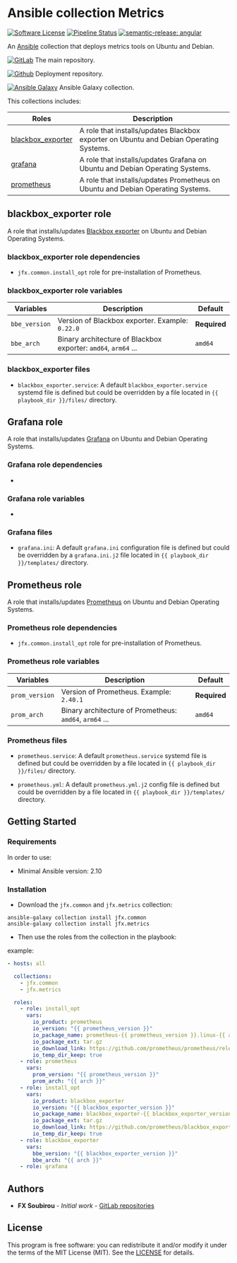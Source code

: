 # Ansible collection Metrics

[![Software License](https://img.shields.io/badge/license-MIT-informational.svg?style=flat)](LICENSE)
[![Pipeline Status](https://gitlab.com/op_so/ansible/metrics/badges/main/pipeline.svg)](https://gitlab.com/op_so/ansible/metrics/pipelines)
[![semantic-release: angular](https://img.shields.io/badge/semantic--release-angular-e10079?logo=semantic-release)](https://github.com/semantic-release/semantic-release)

An [Ansible](https://www.ansible.com/) collection that deploys metrics tools on Ubuntu and Debian.

[![GitLab](https://shields.io/badge/Gitlab-informational?logo=gitlab&style=flat-square)](https://gitlab.com/op_so/ansible/metrics) The main repository.

[![Github](https://shields.io/badge/Github-informational?logo=github&style=flat-square)](https://github.com/jfx/ansible-collection-metrics) Deployment repository.

[![Ansible Galaxy](https://shields.io/badge/Ansible_Galaxy-informational?logo=ansible&style=flat-square)](https://galaxy.ansible.com/jfx/metrics) Ansible Galaxy collection.

This collections includes:

| Roles                                        | Description                                                                            |
| -------------------------------------------- | -------------------------------------------------------------------------------------- |
| [blackbox_exporter](#blackbox_exporter-role) | A role that installs/updates Blackbox exporter on Ubuntu and Debian Operating Systems. |
| [grafana](#grafana-role)                     | A role that installs/updates Grafana on Ubuntu and Debian Operating Systems.           |
| [prometheus](#prometheus-role)               | A role that installs/updates Prometheus on Ubuntu and Debian Operating Systems.        |

## blackbox_exporter role

A role that installs/updates [Blackbox exporter](https://github.com/prometheus/blackbox_exporter) on Ubuntu and Debian Operating Systems.

### blackbox_exporter role dependencies

- `jfx.common.install_opt` role for pre-installation of Prometheus.

### blackbox_exporter role variables

| Variables     | Description                                                    | Default      |
| ------------- | -------------------------------------------------------------- | ------------ |
| `bbe_version` | Version of Blackbox exporter. Example: `0.22.0`                | **Required** |
| `bbe_arch`    | Binary architecture of Blackbox exporter: `amd64`, `arm64` ... | `amd64`      |

### blackbox_exporter files

- `blackbox_exporter.service`:
A default `blackbox_exporter.service` systemd file is defined but could be overridden by a file located in `{{ playbook_dir }}/files/` directory.

## Grafana role

A role that installs/updates [Grafana](https://grafana.com/oss/grafana/) on Ubuntu and Debian Operating Systems.

### Grafana role dependencies

-

### Grafana role variables

-

### Grafana files

- `grafana.ini`:
A default `grafana.ini` configuration file is defined but could be overridden by a `grafana.ini.j2` file located in `{{ playbook_dir }}/templates/` directory.

## Prometheus role

A role that installs/updates [Prometheus](https://prometheus.io/) on Ubuntu and Debian Operating Systems.

### Prometheus role dependencies

- `jfx.common.install_opt` role for pre-installation of Prometheus.

### Prometheus role variables

| Variables      | Description                                             | Default      |
| -------------- | ------------------------------------------------------- | ------------ |
| `prom_version` | Version of Prometheus. Example: `2.40.1`                | **Required** |
| `prom_arch`    | Binary architecture of Prometheus: `amd64`, `arm64` ... | `amd64`      |

### Prometheus files

- `prometheus.service`:
A default `prometheus.service` systemd file is defined but could be overridden by a file located in `{{ playbook_dir }}/files/` directory.

- `prometheus.yml`:
A default `prometheus.yml.j2` config file is defined but could be overridden by a file located in `{{ playbook_dir }}/templates/` directory.

## Getting Started

### Requirements

In order to use:

- Minimal Ansible version: 2.10

### Installation

- Download the `jfx.common` and `jfx.metrics` collection:

```shell
ansible-galaxy collection install jfx.common
ansible-galaxy collection install jfx.metrics
```

- Then use the roles from the collection in the playbook:

example:

```yaml
- hosts: all

  collections:
    - jfx.common
    - jfx.metrics

  roles:
    - role: install_opt
      vars:
        io_product: prometheus
        io_version: "{{ prometheus_version }}"
        io_package_name: prometheus-{{ prometheus_version }}.linux-{{ arch }}
        io_package_ext: tar.gz
        io_download_link: https://github.com/prometheus/prometheus/releases/download/v{{ prometheus_version }}/{{ io_package_name }}.{{ io_package_ext }}
        io_temp_dir_keep: true
    - role: prometheus
      vars:
        prom_version: "{{ prometheus_version }}"
        prom_arch: "{{ arch }}"
    - role: install_opt
      vars:
        io_product: blackbox_exporter
        io_version: "{{ blackbox_exporter_version }}"
        io_package_name: blackbox_exporter-{{ blackbox_exporter_version }}.linux-{{ arch }}
        io_package_ext: tar.gz
        io_download_link: https://github.com/prometheus/blackbox_exporter/releases/download/v{{ blackbox_exporter_version }}/{{ io_package_name }}.{{ io_package_ext }}
        io_temp_dir_keep: true
    - role: blackbox_exporter
      vars:
        bbe_version: "{{ blackbox_exporter_version }}"
        bbe_arch: "{{ arch }}"
    - role: grafana
```

## Authors

- **FX Soubirou** - *Initial work* - [GitLab repositories](https://gitlab.com/op_so)

## License

This program is free software: you can redistribute it and/or modify it under the terms of the MIT License (MIT). See the [LICENSE](https://opensource.org/licenses/MIT) for details.
